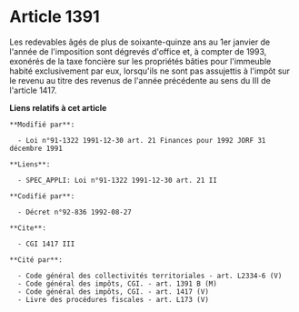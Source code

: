 # Article 1391

Les redevables âgés de plus de soixante-quinze ans au 1er janvier de l'année de l'imposition sont dégrevés d'office et, à
compter de 1993, exonérés de la taxe foncière sur les propriétés bâties pour l'immeuble habité exclusivement par eux,
lorsqu'ils ne sont pas assujettis à l'impôt sur le revenu au titre des revenus de l'année précédente au sens du III de
l'article 1417.

**Liens relatifs à cet article**

	**Modifié par**:

	  - Loi n°91-1322 1991-12-30 art. 21 Finances pour 1992 JORF 31 décembre 1991

	**Liens**:

	  - SPEC_APPLI: Loi n°91-1322 1991-12-30 art. 21 II

	**Codifié par**:

	  - Décret n°92-836 1992-08-27

	**Cite**:

	  - CGI 1417 III

	**Cité par**:

	  - Code général des collectivités territoriales - art. L2334-6 (V)
	  - Code général des impôts, CGI. - art. 1391 B (M)
	  - Code général des impôts, CGI. - art. 1417 (V)
	  - Livre des procédures fiscales - art. L173 (V)
